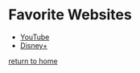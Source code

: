# Favorite Websites

* [YouTube](https://www.youtube.com/)
* [Disney+](https://www.disneyplus.com/home)

[return to home](./README.md)
